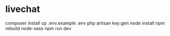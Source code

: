 # livechat

composer install
cp .env.example .env
php artisan key:gen
node install
npm rebuild node-sass
npm run dev
